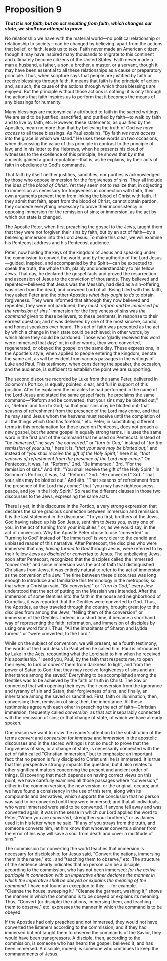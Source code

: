 # Proposition 9

***That it is not faith, but an act resulting from faith, which changes our state, we shall now attempt to prove.***

No relationship we have with the material world—no political relationship or relationship to society—can be changed by believing, apart from the actions that belief, or faith, leads us to take. Faith never made an American citizen, though it may have inspired many thousands to migrate to this continent and ultimately become citizens of the United States. Faith never made a man a husband, a father, a son, a brother, a master, or a servant, though it may have been essential to all these relationships as a cause or preparatory principle. Thus, when scripture says that people are justified by faith or receive blessings through faith, it means that faith is the principle of action and, as such, the cause of the actions through which those blessings are enjoyed. But the principle without those actions is nothing; it is only through the actions that faith inspires us to perform that it becomes the means of any blessings for humanity.

Many blessings are metonymically attributed to faith in the sacred writings. We are said to be justified, sanctified, and purified by faith—to walk by faith and to live by faith, etc. However, these statements, as qualified by the Apostles, mean no more than that by believing the truth of God *we have access* to all these blessings. As Paul explains, "By faith *we have access* into the grace in which we stand." He uses these words on two occasions, when discussing the value of this principle in contrast to the principle of law; and in his letter to the Hebrews, when he presents his cloud of witnesses to the excellence of this principle, he shows that *by it* the ancients gained a good reputation—that is, as he explains, by their acts of faith in obedience to God's commands.

That faith by itself neither justifies, sanctifies, nor purifies is acknowledged by those who oppose immersion for the forgiveness of sins. They all include the idea of the *blood of Christ.* Yet they seem not to realize that, in objecting to immersion as necessary for forgiveness in connection with faith, their own arguments prevent them from linking the blood of Christ with faith. If they admit that faith, apart from the blood of Christ, cannot obtain pardon, they concede everything necessary to prove their inconsistency in opposing immersion for the remission of sins; or immersion, as the act by which our state is changed.

The Apostle Peter, when first preaching the gospel to the Jews, taught them that they were not forgiven their sins by faith, but by an act of faith—by a believing immersion into the Lord Jesus. To make this clear, we will examine his Pentecost address and his Pentecost audience.

Peter, now holding the keys of the kingdom of Jesus and speaking under the commission to convert the world, and by the authority of the Lord Jesus—guided, inspired, and accompanied by the Spirit—can be expected to speak the truth, the whole truth, plainly and understandably to his fellow Jews. That day, he declared the gospel facts and proved the resurrection and ascension of Jesus to the conviction of thousands. They believed and repented—believed that Jesus was the Messiah, had died as a sin-offering, was risen from the dead, and crowned Lord of all. Being filled with this faith, they asked Peter and the other Apostles *what they ought to do* to obtain forgiveness. They were informed that although they now believed and repented, they were not pardoned; they must '*reform and be immersed for the remission of sins.*' Immersion for the forgiveness of sins was *the command* given to these believers, to these penitents, in response to their earnest question; and it was delivered by one of the most sincere, candid, and honest speakers ever heard. This act of faith was presented as the act by which a change in their state could be achieved; in other words, by which alone they could be pardoned. Those who 'gladly received this word were immersed that day;' or, in other words, they were converted, regenerated, or obeyed the gospel on the same day. These expressions, in the Apostle's style, when applied to people entering the kingdom, denote the same act, as will be evident from various passages in the writings of Luke and Paul. This testimony, when considering the speaker, the occasion, and the audience, is sufficient to establish the point we are supporting.

The second discourse recorded by Luke from the same Peter, delivered in Solomon's Portico, is equally pointed, clear, and full in support of this position. After he explained the miracles he had performed in the name of the Lord Jesus and stated the same gospel facts, he proclaims the same command—"Reform and be converted, that your sins may be blotted out;" or, "Reform and turn to God, so that your sins may be blotted out; that seasons of refreshment from the presence of the Lord may come, and that he may send Jesus whom the heavens must receive until the completion of all the things which God has foretold," etc. Peter, in substituting different terms in this proclamation for those used on Pentecost, does not preach a *new* gospel, but *the same* gospel in equally strong terms. He uses the same word in the first part of the command that he used on Pentecost. Instead of "*be immersed,*" he says "*be converted,*" or "*turn to God;*" instead of "*for the remission of your sins,*" here it is, "*that your sins may be blotted out;*" and instead of "*you shall receive the gift of the Holy Spirit,*" here it is, "*that seasons of refreshment from the presence of the Lord may come.*" On Pentecost, it was, 1st. "Reform." 2nd. "Be immersed." 3rd. "For the remission of sins." And 4th. "You shall receive the gift of the Holy Spirit." In Solomon's Portico, it was, 1st. "Reform." 2nd. "Be converted." 3rd. "That your sins may be blotted out." And 4th. "That seasons of refreshment from the presence of the Lord may come;" that "you may have righteousness, peace, and joy in the Holy Spirit." So read the different clauses in those two discourses to the Jews, expressing the same acts.

There is yet, in this discourse in the Portico, a very strong expression that declares the same gracious connection between immersion and remission. It is the last statement in the discourse. "To you first, brothers of the Jews, God having raised up his Son Jesus, sent him to *bless you,* every one of you, in the act of turning from your iniquities;" or, as we would say, in the act of conversion. Why the Apostle Peter chose to use "converted" or "turning to God" instead of "be immersed" is very clear to the candid and unbiased reader of this narrative. After Pentecost, the disciples who were immersed that day, *having turned to God* through Jesus, were referred to by their fellow Jews as *discipled* or *converted* to Jesus. The unbelieving Jews, soon after Pentecost, recognized that the disciples called the immersed "*converted;*" and since immersion was the act of faith that distinguished Christians from Jews, it was entirely natural to refer to the act of immersion as the conversion of a Jew. The time between these discourses was long enough to introduce and familiarize this terminology in the metropolis; so that when a Christian said, "*Be converted,*" or "*Turn to God,*" every Jew understood that the act of putting on the Messiah was intended. After the immersion of some Gentiles into the faith in the house and neighborhood of Cornelius, it was reported that the Gentiles were converted to God. Thus, the Apostles, as they traveled through the country, brought great joy to the disciples from among the Jews, "telling them of the conversion" or immersion of the Gentiles. Indeed, in a short time, it became a shorthand way of representing the faith, reformation, and immersion of disciples by using one word for all. Thus, "All the inhabitants of Sharon and Lydda turned," or "were converted, to the Lord."

While on the subject of conversion, we will present, as a fourth testimony, the words of the Lord Jesus to Paul when he called him. Paul is introduced by Luke in the Acts, recounting what the Lord said to him when he received his apostleship. "I send you, Paul, by the faith that respects me, to open their eyes; to *turn* or *convert* them from darkness to light, and from the power of Satan to God; that they may receive forgiveness of sins and an inheritance among the saved." Everything to be accomplished among the Gentiles was to be achieved by the faith or truth in Christ. The Savior connected that with opening their eyes; their conversion from the ignorance and tyranny of sin and Satan; their forgiveness of sins; and finally, an inheritance among the saved or sanctified. First, faith or illumination; then, conversion; then, remission of sins; then, the inheritance. All these testimonies agree with each other in preaching the act of faith—Christian immersion, frequently called *conversion,* as that act inseparably connected with the remission of sins; or that change of state, of which we have already spoken.

One reason we want to draw the reader's attention to the substitution of the terms *convert* and *conversion* for *immerse* and *immersion* in the apostolic discourses and in the sacred writings is not so much to prove that the forgiveness of sins, or a change of state, is necessarily connected with the act of faith called "Christian immersion," but to emphasize an important fact: that no person is fully discipled to Christ until he is immersed. It is true that this perspective strongly impacts the question, but it also relates to other significant matters concerning the present and ancient order of things.
Discovering that much depends on having correct views on this point, we have carefully examined all those passages where "conversion," either in the common version, the new version, or the original, occurs; and we have found a consistency in the use of this term, along with its compounds and derivatives, which supports the conclusion that no person was said to be converted until they were immersed; and that all individuals who were immersed were said to be converted. If anyone fell away and was converted again, it was in the sense in which our Lord applied the word to Peter, "When you are *converted,* strengthen your brothers," or as James used it in his letter when he said, "If any of you strays from the truth, and someone converts him, let him know that whoever converts a sinner from the error of his way will save a soul from death and cover a multitude of sins."

The commission for converting the world teaches that immersion is necessary for discipleship; for Jesus said, "Convert the nations, immersing them in the name," etc., and "teaching them to observe," etc. The structure of the sentence clearly indicates that no person can be a disciple, according to the commission, who has not been immersed: *for the active participle in connection with an imperative either declares the manner in which the imperative shall be obeyed or explains the meaning of the command.* I have not found an exception to this: — for example. — "Cleanse the house, sweeping it." "Cleanse the garment, washing it," shows the manner in which the command is to be obeyed or explains its meaning. Thus, "Convert (or disciple) the nations, immersing them, and teaching them to observe," etc. expresses the manner in which the command is to be obeyed.

If the Apostles had only preached and not immersed, they would not have converted the listeners according to the commission; and if they had immersed but not taught them to observe the commands of the Savior, they would have been transgressors. A disciple, then, according to the commission, is someone who has heard the gospel, believed it, and has been immersed. A disciple, indeed, is someone who continues to keep the commandments of Jesus.
